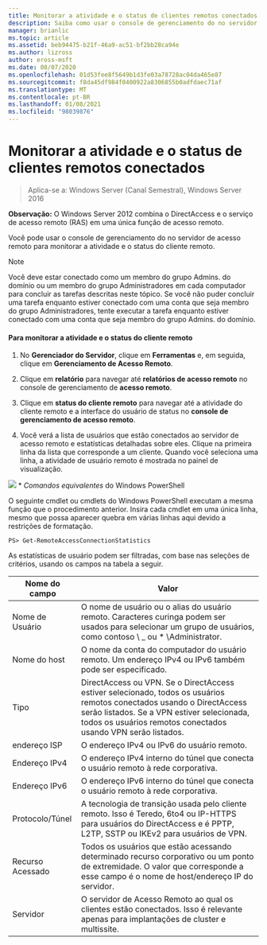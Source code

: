```yaml
---
title: Monitorar a atividade e o status de clientes remotos conectados
description: Saiba como usar o console de gerenciamento do no servidor de acesso remoto para monitorar a atividade e o status do cliente remoto.
manager: brianlic
ms.topic: article
ms.assetid: beb94475-b21f-46a9-ac51-bf2bb28ca94e
ms.author: lizross
author: eross-msft
ms.date: 08/07/2020
ms.openlocfilehash: 01d53fee8f5649b1d3fe03a78728ac04da465e87
ms.sourcegitcommit: f8da45df984f0400922a8306855b0adfdaec71af
ms.translationtype: MT
ms.contentlocale: pt-BR
ms.lasthandoff: 01/08/2021
ms.locfileid: "98039876"
---
```

# <a name="monitor-connected-remote-clients-for-activity-and-status"></a>Monitorar a atividade e o status de clientes remotos conectados

>Aplica-se a: Windows Server (Canal Semestral), Windows Server 2016

**Observação:** O Windows Server 2012 combina o DirectAccess e o serviço de acesso remoto (RAS) em uma única função de acesso remoto.

Você pode usar o console de gerenciamento do no servidor de acesso remoto para monitorar a atividade e o status do cliente remoto.

> [!NOTE]
> Você deve estar conectado como um membro do grupo Admins. do domínio ou um membro do grupo Administradores em cada computador para concluir as tarefas descritas neste tópico. Se você não puder concluir uma tarefa enquanto estiver conectado com uma conta que seja membro do grupo Administradores, tente executar a tarefa enquanto estiver conectado com uma conta que seja membro do grupo Admins. do domínio.

#### <a name="to-monitor-remote-client-activity-and-status"></a>Para monitorar a atividade e o status do cliente remoto

1.  No **Gerenciador do Servidor**, clique em **Ferramentas** e, em seguida, clique em **Gerenciamento de Acesso Remoto**.

2.  Clique em **relatório** para navegar até **relatórios de acesso remoto** no console de gerenciamento de **acesso remoto**.

3.  Clique em **status do cliente remoto** para navegar até a atividade do cliente remoto e a interface do usuário de status no **console de gerenciamento de acesso remoto**.

4.  Você verá a lista de usuários que estão conectados ao servidor de acesso remoto e estatísticas detalhadas sobre eles. Clique na primeira linha da lista que corresponde a um cliente. Quando você seleciona uma linha, a atividade de usuário remoto é mostrada no painel de visualização.

![](../../../media/Monitor-connected-remote-clients-for-activity-and-status/PowerShellLogoSmall.gif) * *_<em>Comandos equivalentes</em>_* do Windows PowerShell

O seguinte cmdlet ou cmdlets do Windows PowerShell executam a mesma função que o procedimento anterior. Insira cada cmdlet em uma única linha, mesmo que possa aparecer quebra em várias linhas aqui devido a restrições de formatação.

```
PS> Get-RemoteAccessConnectionStatistics
```

As estatísticas de usuário podem ser filtradas, com base nas seleções de critérios, usando os campos na tabela a seguir.

|Nome do campo|Valor|
|-------|-----|
|Nome de Usuário|O nome de usuário ou o alias do usuário remoto. Caracteres curinga podem ser usados para selecionar um grupo de usuários, como contoso \\ _ ou \* \Administrator.|
|Nome do host|O nome da conta do computador do usuário remoto. Um endereço IPv4 ou IPv6 também pode ser especificado.|
|Tipo|DirectAccess ou VPN. Se o DirectAccess estiver selecionado, todos os usuários remotos conectados usando o DirectAccess serão listados. Se a VPN estiver selecionada, todos os usuários remotos conectados usando VPN serão listados.|
|endereço ISP|O endereço IPv4 ou IPv6 do usuário remoto.|
|Endereço IPv4|O endereço IPv4 interno do túnel que conecta o usuário remoto à rede corporativa.|
|Endereço IPv6|O endereço IPv6 interno do túnel que conecta o usuário remoto à rede corporativa.|
|Protocolo/Túnel|A tecnologia de transição usada pelo cliente remoto. Isso é Teredo, 6to4 ou IP-HTTPS para usuários do DirectAccess e é PPTP, L2TP, SSTP ou IKEv2 para usuários de VPN.|
|Recurso Acessado|Todos os usuários que estão acessando determinado recurso corporativo ou um ponto de extremidade. O valor que corresponde a esse campo é o nome de host/endereço IP do servidor.|
|Servidor|O servidor de Acesso Remoto ao qual os clientes estão conectados. Isso é relevante apenas para implantações de cluster e multissite.|





